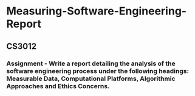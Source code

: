 # Measuring-Software-Engineering-Report

## CS3012

### Assignment - Write a report detailing the analysis of the software engineering process under the following headings: Measurable Data, Computational Platforms, Algorithmic Approaches and Ethics Concerns.
